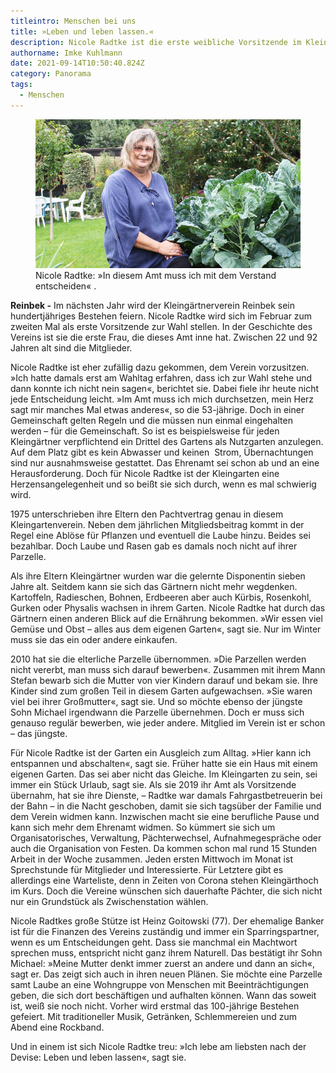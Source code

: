 ```yaml
---
titleintro: Menschen bei uns
title: »Leben und leben lassen.«
description: Nicole Radtke ist die erste weibliche Vorsitzende im Kleingartenverein
authorname: Imke Kuhlmann
date: 2021-09-14T10:50:40.824Z
category: Panorama
tags:
  - Menschen
---
```

<figure>
  <img src="/static/media/2021-09-13-Radtke-Nicole.jpg">
  <figcaption>
Nicole Radtke: »In diesem Amt muss ich mit dem Verstand entscheiden« .   
   
  </figcaption>
</figure>



**Reinbek -** Im nächsten Jahr wird der Kleingärtnerverein Reinbek sein hundertjähriges Bestehen feiern. Nicole Radtke wird sich im Februar zum zweiten Mal als erste Vorsitzende zur Wahl stellen. In der Geschichte des Vereins ist sie die erste Frau, die dieses Amt inne hat. Zwischen 22 und 92 Jahren alt sind die Mitglieder.

Nicole Radtke ist eher zufällig dazu gekommen, dem Verein vorzusitzen. »Ich hatte damals erst am Wahltag erfahren, dass ich zur Wahl stehe und dann konnte ich nicht nein sagen«, berichtet sie. Dabei fiele ihr heute nicht jede Entscheidung leicht. »Im Amt muss ich mich durchsetzen, mein Herz sagt mir manches Mal etwas anderes«, so die 53-jährige. Doch in einer Gemeinschaft gelten Regeln und die müssen nun einmal eingehalten werden – für die Gemeinschaft. So ist es beispielsweise für jeden Kleingärtner verpflichtend ein Drittel des Gartens als Nutzgarten anzulegen. Auf dem Platz gibt es kein Abwasser und keinen  Strom, Übernachtungen sind nur ausnahmsweise gestattet. Das Ehrenamt sei schon ab und an eine Herausforderung. Doch für Nicole Radtke ist der Kleingarten eine Herzensangelegenheit und so beißt sie sich durch, wenn es mal schwierig wird.

1975 unterschrieben ihre Eltern den Pachtvertrag genau in diesem Kleingartenverein. Neben dem jährlichen Mitgliedsbeitrag kommt in der Regel eine Ablöse für Pflanzen und eventuell die Laube hinzu. Beides sei bezahlbar. Doch Laube und Rasen gab es damals noch nicht auf ihrer Parzelle.   

Als ihre Eltern Kleingärtner wurden war die gelernte Disponentin sieben Jahre alt. Seitdem kann sie sich das Gärtnern nicht mehr wegdenken. Kartoffeln, Radieschen, Bohnen, Erdbeeren aber auch Kürbis, Rosenkohl, Gurken oder Physalis wachsen in ihrem Garten. Nicole Radtke hat durch das Gärtnern einen anderen Blick auf die Ernährung bekommen. »Wir essen viel Gemüse und Obst – alles aus dem eigenen Garten«, sagt sie. Nur im Winter muss sie das ein oder andere einkaufen. 

2010 hat sie die elterliche Parzelle übernommen. »Die Parzellen werden nicht vererbt, man muss sich darauf bewerben«. Zusammen mit ihrem Mann Stefan bewarb sich die Mutter von vier Kindern darauf und bekam sie. Ihre Kinder sind zum großen Teil in diesem Garten aufgewachsen. »Sie waren viel bei ihrer Großmutter«, sagt sie. Und so möchte ebenso der jüngste Sohn Michael irgendwann die Parzelle übernehmen. Doch er muss sich genauso regulär bewerben, wie jeder andere. Mitglied im Verein ist er schon – das jüngste. 

Für Nicole Radtke ist der Garten ein Ausgleich zum Alltag. »Hier kann ich entspannen und abschalten«, sagt sie. Früher hatte sie ein Haus mit einem eigenen Garten. Das sei aber nicht das Gleiche. Im Kleingarten zu sein, sei immer ein Stück Urlaub, sagt sie. Als sie 2019 ihr Amt als Vorsitzende übernahm, hat sie ihre Dienste, – Radtke war damals Fahrgastbetreuerin bei der Bahn – in die Nacht geschoben, damit sie sich tagsüber der Familie und dem Verein widmen kann. Inzwischen macht sie eine berufliche Pause und kann sich mehr dem Ehrenamt widmen. So kümmert sie sich um Organisatorisches, Verwaltung, Pächterwechsel, Aufnahmegespräche oder auch die Organisation von Festen. Da kommen schon mal rund 15 Stunden Arbeit in der Woche zusammen. Jeden ersten Mittwoch im Monat ist Sprechstunde für Mitglieder und Interessierte. Für Letztere gibt es allerdings eine Warteliste, denn in Zeiten von Corona stehen Kleingärthoch im Kurs. Doch die Vereine wünschen sich dauerhafte Pächter, die sich nicht nur ein Grundstück als Zwischenstation wählen. 

Nicole Radtkes große Stütze ist Heinz Goitowski (77). Der ehemalige Banker ist für die Finanzen des Vereins zuständig und immer ein Sparringspartner, wenn es um Entscheidungen geht. Dass sie manchmal ein Machtwort sprechen muss, entspricht nicht ganz ihrem Naturell. Das bestätigt ihr Sohn Michael: »Meine Mutter denkt immer zuerst an andere und dann an sich«, sagt er. Das zeigt sich auch in ihren neuen Plänen. Sie möchte eine Parzelle samt Laube an eine Wohngruppe von Menschen mit Beeinträchtigungen geben, die sich dort beschäftigen und aufhalten können. Wann das soweit ist, weiß sie noch nicht. Vorher wird erstmal das 100-jährige Bestehen gefeiert. Mit traditioneller Musik, Getränken, Schlemmereien und zum Abend eine Rockband.

Und in einem ist sich Nicole Radtke treu: »Ich lebe am liebsten nach der Devise: Leben und leben lassen«, sagt sie.